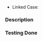 * Linked Case: <issue>

### Description
<!--Provide a detailed description what these changes are and why they are necessary -->

### Testing Done
<!--Describe the testing that was done to ensure the changes are working as expected -->
